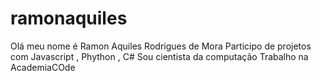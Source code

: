 # ramonaquiles
Olá meu nome é Ramon Aquiles Rodrigues de Mora
Participo de projetos com Javascript , Phython , C# 
Sou cientista da computação
Trabalho na AcademiaCOde
